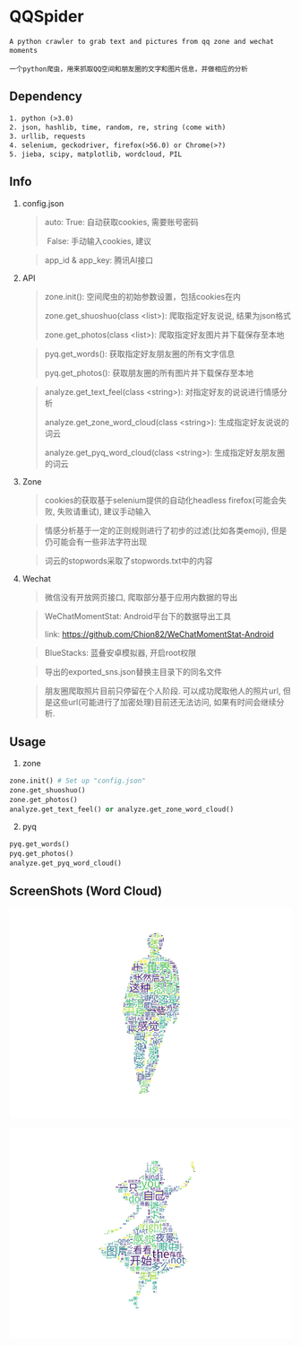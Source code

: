 # QQSpider
```
A python crawler to grab text and pictures from qq zone and wechat moments

一个python爬虫，用来抓取QQ空间和朋友圈的文字和图片信息，并做相应的分析
```

## Dependency
```
1. python (>3.0)
2. json, hashlib, time, random, re, string (come with)
3. urllib, requests
4. selenium, geckodriver, firefox(>56.0) or Chrome(>?)
5. jieba, scipy, matplotlib, wordcloud, PIL
```

## Info

1. config.json
    > auto:  True: 自动获取cookies, 需要账号密码
    >
    > ​	   False: 手动输入cookies, 建议

    > app_id & app_key: 腾讯AI接口

2. API
    > zone.init(): 空间爬虫的初始参数设置，包括cookies在内
    >
    > zone.get_shuoshuo(class \<list\>): 爬取指定好友说说, 结果为json格式
    >
    > zone.get_photos(class \<list\>): 爬取指定好友图片并下载保存至本地

    > pyq.get_words(): 获取指定好友朋友圈的所有文字信息
    >
    > pyq.get_photos(): 获取朋友圈的所有图片并下载保存至本地

    > analyze.get_text_feel(class \<string>): 对指定好友的说说进行情感分析
    >
    > analyze.get_zone_word_cloud(class \<string>): 生成指定好友说说的词云 
    >
    > analyze.get_pyq_word_cloud(class \<string>): 生成指定好友朋友圈的词云 

3. Zone
    > cookies的获取基于selenium提供的自动化headless firefox(可能会失败, 失败请重试), 建议手动输入

    > 情感分析基于一定的正则规则进行了初步的过滤(比如各类emoji), 但是仍可能会有一些非法字符出现

    > 词云的stopwords采取了stopwords.txt中的内容

4. Wechat
    > 微信没有开放网页接口, 爬取部分基于应用内数据的导出
    
    > WeChatMomentStat: Android平台下的数据导出工具
    >
    > link: https://github.com/Chion82/WeChatMomentStat-Android

    > BlueStacks: 蓝叠安卓模拟器, 开启root权限

    > 导出的exported_sns.json替换主目录下的同名文件 

    > 朋友圈爬取照片目前只停留在个人阶段. 可以成功爬取他人的照片url, 但是这些url(可能进行了加密处理)目前还无法访问, 如果有时间会继续分析.

## Usage
1. zone
```python
zone.init() # Set up "config.json"
zone.get_shuoshuo()
zone.get_photos()
analyze.get_text_feel() or analyze.get_zone_word_cloud()
```
2. pyq
```python
pyq.get_words()
pyq.get_photos()
analyze.get_pyq_word_cloud()
```

## ScreenShots (Word Cloud)

![](./images/7.PNG) 

![](./images/8.png) 


